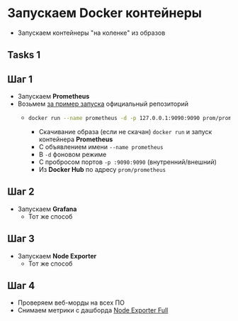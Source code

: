 # Запускаем Docker контейнеры
- Запускаем контейнеры "на коленке" из образов

## Tasks 1

## Шаг 1
- Запускаем **Prometheus**
- Возьмем [за пример запуска](https://github.com/prometheus/prometheus) официальный репозиторий
    - ```bash
      docker run --name prometheus -d -p 127.0.0.1:9090:9090 prom/prometheus
      ```
        - Скачивание образа (если не скачан) `docker run` и запуск контейнера **Prometheus**
        - С объявлением имени `--name prometheus`
        - В `-d` фоновом режиме
        - С пробросом портов `-p :9090:9090` (внутренний/внешний)
        - Из **Docker Hub** по адресу `prom/prometheus`

## Шаг 2
- Запускаем **Grafana**
    - Тот же способ 

## Шаг 3
- Запускаем **Node Exporter**
    - Тот же способ 

## Шаг 4
- Проверяем веб-морды на всех ПО
- Снимаем метрики с дашборда [Node Exporter Full](https://grafana.com/grafana/dashboards/1860-node-exporter-full/)
